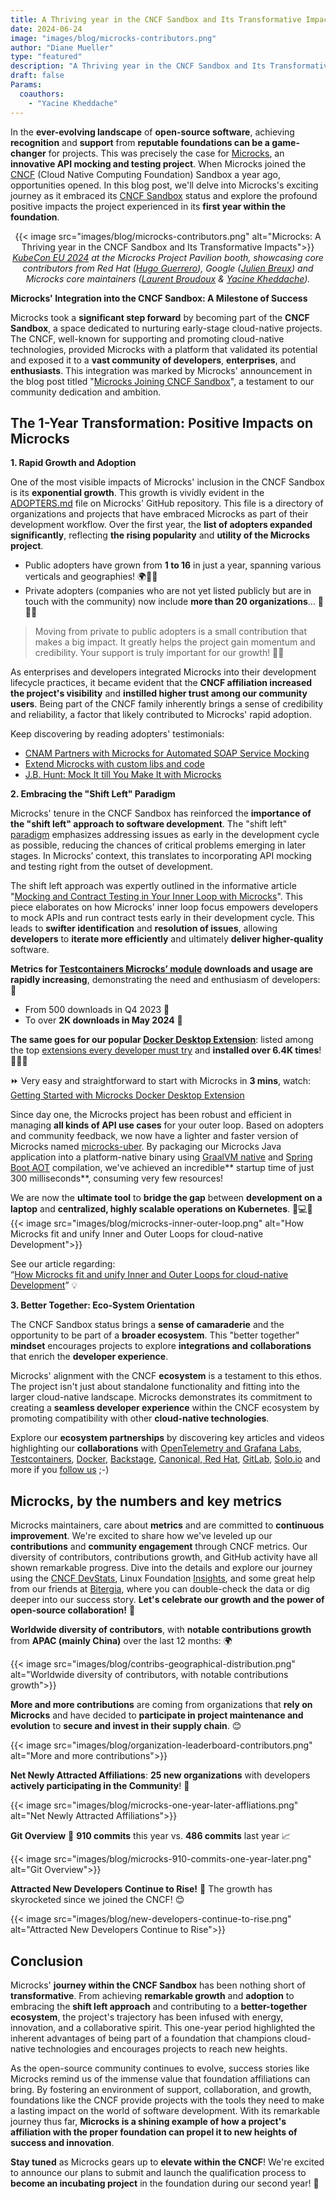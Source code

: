 ```yaml
---
title: A Thriving year in the CNCF Sandbox and Its Transformative Impacts
date: 2024-06-24
image: "images/blog/microcks-contributors.png"
author: "Diane Mueller"
type: "featured"
description: "A Thriving year in the CNCF Sandbox and Its Transformative Impacts"
draft: false
Params:
  coauthors:
    - "Yacine Kheddache"
---
```


In the **ever-evolving landscape** of **open-source software**, achieving **recognition** and **support** from **reputable foundations can be a game-changer** for projects. This was precisely the case for [Microcks](https://microcks.io/), an **innovative API mocking and testing project**. When Microcks joined the [CNCF](https://www.cncf.io/) (Cloud Native Computing Foundation) Sandbox a year ago, opportunities opened. In this blog post, we'll delve into Microcks's exciting journey as it embraced its [CNCF Sandbox](https://landscape.cncf.io/?selected=microcks) status and explore the profound positive impacts the project experienced in its **first year within the foundation**.

<p style="text-align: center;">
{{< image src="images/blog/microcks-contributors.png" alt="Microcks: A Thriving year in the CNCF Sandbox and Its Transformative Impacts">}}
    <em><a href="https://events.linuxfoundation.org/kubecon-cloudnativecon-europe/" target="_blank">KubeCon EU 2024</a> at the Microcks Project Pavilion booth, showcasing core contributors from Red Hat (<a href="https://www.linkedin.com/in/hugoguerrero/" target="_blank">Hugo Guerrero</a>), Google (<a href="https://www.linkedin.com/in/julienbreux/" target="_blank">Julien Breux</a>) and Microcks core maintainers (<a href="https://www.linkedin.com/in/laurentbroudoux/" target="_blank">Laurent Broudoux</a> & <a href="https://www.linkedin.com/in/yacinekheddache/" target="_blank">Yacine Kheddache</a>).</em>
</p>

**Microcks' Integration into the CNCF Sandbox: A Milestone of Success**

Microcks took a **significant step forward** by becoming part of the **CNCF Sandbox**, a space dedicated to nurturing early-stage cloud-native projects. The CNCF, well-known for supporting and promoting cloud-native technologies, provided Microcks with a platform that validated its potential and exposed it to a **vast community of developers**, **enterprises**, and **enthusiasts**. This integration was marked by Microcks' announcement in the blog post titled "[Microcks Joining CNCF Sandbox](https://microcks.io/blog/microcks-joining-cncf-sandbox/)", a testament to our community dedication and ambition.


## The 1-Year Transformation: Positive Impacts on Microcks

**1. Rapid Growth and Adoption**

One of the most visible impacts of Microcks' inclusion in the CNCF Sandbox is its **exponential growth**. This growth is vividly evident in the [ADOPTERS.md](https://github.com/microcks/.github/blob/main/ADOPTERS.md) file on Microcks' GitHub repository. This file is a directory of organizations and projects that have embraced Microcks as part of their development workflow. Over the first year, the **list of adopters expanded significantly**, reflecting **the rising popularity** and **utility of the Microcks project**.

* Public adopters have grown from **1 to 16** in just a year, spanning various verticals and geographies! 🌍🚀😊
* Private adopters (companies who are not yet listed publicly but are in touch with the community) now include **more than 20 organizations**... 🚀🤝😊

>Moving from private to public adopters is a small contribution that makes a big impact. It greatly helps the project gain momentum and credibility. Your support is truly important for our growth! 🌟🙏

As enterprises and developers integrated Microcks into their development lifecycle practices, it became evident that the **CNCF affiliation increased the project's visibility** and **instilled higher trust among our community users**. Being part of the CNCF family inherently brings a sense of credibility and reliability, a factor that likely contributed to Microcks' rapid adoption.

Keep discovering by reading adopters' testimonials:

* [CNAM Partners with Microcks for Automated SOAP Service Mocking](https://microcks.io/blog/cnam-soap-service-mocking/)
* [Extend Microcks with custom libs and code](https://microcks.io/blog/extend-microcks-with-custom-libs/)
* [J.B. Hunt: Mock It till You Make It with Microcks](https://microcks.io/blog/jb-hunt-mock-it-till-you-make-it/)

**2. Embracing the "Shift Left" Paradigm**

Microcks' tenure in the CNCF Sandbox has reinforced the **importance of the "shift left" approach to software development**. The "shift left" [paradigm](https://developer.paypal.com/community/blog/shiftleft-softwareqa/) emphasizes addressing issues as early in the development cycle as possible, reducing the chances of critical problems emerging in later stages. In Microcks’ context, this translates to incorporating API mocking and testing right from the outset of development.

The shift left approach was expertly outlined in the informative article "[Mocking and Contract Testing in Your Inner Loop with Microcks](https://medium.com/itnext/mocking-and-contract-testing-in-your-inner-loop-with-microcks-part-1-easy-environment-setup-dcd0f4355231)". This piece elaborates on how Microcks' inner loop focus empowers developers to mock APIs and run contract tests early in their development cycle. This leads to **swifter identification** and **resolution of issues**, allowing **developers** to **iterate more efficiently** and ultimately **deliver higher-quality** software.

**Metrics for [Testcontainers Microcks’ module](https://testcontainers.com/modules/microcks/) downloads and usage are rapidly increasing**, demonstrating the need and enthusiasm of developers: 🌟

* From 500 downloads in Q4 2023 🚀
* To over **2K downloads in May 2024** 🎉

**The same goes for our popular [Docker Desktop Extension](https://www.docker.com/blog/get-started-with-the-microcks-docker-extension-for-api-mocking-and-testing/)**: listed among the top [extensions every developer must try](https://dzone.com/articles/docker-desktop-extensions-every-developer-must-try) and **installed over 6.4K times**! 🚀🌟😊

⏩ Very easy and straightforward to start with Microcks in **3 mins**, watch: \
[Getting Started with Microcks Docker Desktop Extension](https://youtu.be/E8rjUwznO-Q?si=6R6gwWnp74oNc3XV)

Since day one, the Microcks project has been robust and efficient in managing **all kinds of API use cases** for your outer loop. Based on adopters and community feedback, we now have a lighter and faster version of Microcks named [microcks-uber](https://github.com/microcks/microcks/tree/1.9.x/distro/uber). By packaging our Microcks Java application into a platform-native binary using [GraalVM native](https://www.graalvm.org/latest/reference-manual/native-image/) and [Spring Boot AOT](https://docs.spring.io/spring-boot/docs/current/reference/html/native-image.html) compilation, we've achieved an incredible** startup time of just 300 milliseconds**, consuming very few resources!

We are now the **ultimate tool** to **bridge the gap** between **development on a laptop** and **centralized, highly scalable operations on Kubernetes**. 🚀💻🌐
{{< image src="images/blog/microcks-inner-outer-loop.png" alt="How Microcks fit and unify Inner and Outer Loops for cloud-native Development">}}

See our article regarding: \
“[How Microcks fit and unify Inner and Outer Loops for cloud-native Development](https://www.linkedin.com/pulse/how-microcks-fit-unify-inner-outer-loops-cloud-native-kheddache/)” 💡

**3. Better Together: Eco-System Orientation**

The CNCF Sandbox status brings a **sense of camaraderie** and the opportunity to be part of a **broader ecosystem**. This "better together" **mindset** encourages projects to explore **integrations and collaborations** that enrich the **developer experience**.

Microcks' alignment with the CNCF **ecosystem** is a testament to this ethos. The project isn't just about standalone functionality and fitting into the larger cloud-native landscape. Microcks demonstrates its commitment to creating a **seamless developer experience** within the CNCF ecosystem by promoting compatibility with other **cloud-native technologies**.

Explore our **ecosystem partnerships** by discovering key articles and videos highlighting our **collaborations** with [OpenTelemetry and Grafana Labs](https://microcks.io/blog/observability-for-microcks-at-scale/), [Testcontainers](https://www.youtube.com/watch?v=s0I8ZPOvDKE), [Docker](https://www.docker.com/blog/get-started-with-the-microcks-docker-extension-for-api-mocking-and-testing/), [Backstage](https://microcks.io/blog/backstage-integration-launch/), [Canonical](https://ubuntu.com/blog/microk8s-addon-microcks),[ Red Hat](https://www.linkedin.com/posts/microcks_opensource-community-activity-7163612076710572034-t09-/), [GitLab](https://about.gitlab.com/blog/2023/09/27/microcks-and-gitlab-part-one/), [Solo.io](https://www.linkedin.com/posts/microcks_kubecon-cloudnativecon-cloudnative-activity-7176925670155943937-WE1f/) and more if you [follow us](https://microcks.io/community/) ;-)

## Microcks, by the numbers and key metrics

Microcks maintainers, care about **metrics** and are committed to **continuous improvement**. We're excited to share how we've leveled up our **contributions** and **community engagement** through CNCF metrics. Our diversity of contributors, contributions growth, and GitHub activity have all shown remarkable progress. Dive into the details and explore our journey using the [CNCF DevStats](https://microcks.devstats.cncf.io/), Linux Foundation [Insights](https://insights.lfx.linuxfoundation.org/foundation/cncf/overview/github?project=microcks&routedFrom=Github&bestPractice=false), and some great help from our friends at [Bitergia](https://bitergia.com/), where you can double-check the data or dig deeper into our success story. **Let's celebrate our growth and the power of open-source collaboration!** 🎉

**Worldwide diversity of contributors**, with **notable contributions growth** from **APAC (mainly China)** over the last 12 months: 🌍

{{< image src="images/blog/contribs-geographical-distribution.png" alt="Worldwide diversity of contributors, with notable contributions growth">}}

**More and more contributions** are coming from organizations that **rely on Microcks** and have decided to **participate in project maintenance and evolution** to **secure and invest in their supply chain**. 😊

{{< image src="images/blog/organization-leaderboard-contributors.png" alt="More and more contributions">}}

**Net Newly Attracted Affiliations**: **25 new organizations** with developers **actively participating in the Community**! 🚀

{{< image src="images/blog/microcks-one-year-later-affliations.png" alt="Net Newly Attracted Affiliations">}}

**Git Overview** 🚀 **910 commits** this year vs. **486 commits** last year 📈

{{< image src="images/blog/microcks-910-commits-one-year-later.png" alt="Git Overview">}}

**Attracted New Developers Continue to Rise!** 🌟 The growth has skyrocketed since we joined the CNCF! 😊

{{< image src="images/blog/new-developers-continue-to-rise.png" alt="Attracted New Developers Continue to Rise">}}

## Conclusion

Microcks' **journey within the CNCF Sandbox** has been nothing short of **transformative**. From achieving **remarkable growth** and **adoption** to embracing the **shift left approach** and contributing to a **better-together ecosystem**, the project's trajectory has been infused with energy, innovation, and a collaborative spirit. This one-year period highlighted the inherent advantages of being part of a foundation that champions cloud-native technologies and encourages projects to reach new heights.

As the open-source community continues to evolve, success stories like Microcks remind us of the immense value that foundation affiliations can bring. By fostering an environment of support, collaboration, and growth, foundations like the CNCF provide projects with the tools they need to make a lasting impact on the world of software development. With its remarkable journey thus far, **Microcks is a shining example of how a project's affiliation with the proper foundation can propel it to new heights of success and innovation**.

**Stay tuned** as Microcks gears up to **elevate within the CNCF**! We're excited to announce our plans to submit and launch the qualification process to **become an incubating project** in the foundation during our second year! 👀


